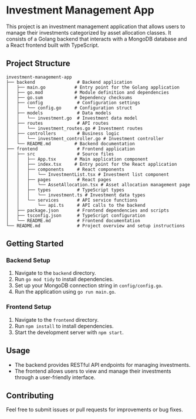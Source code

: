 # Investment Management App

This project is an investment management application that allows users to manage their investments categorized by asset allocation classes. It consists of a Golang backend that interacts with a MongoDB database and a React frontend built with TypeScript.

## Project Structure

```
investment-management-app
├── backend                # Backend application
│   ├── main.go           # Entry point for the Golang application
│   ├── go.mod            # Module definition and dependencies
│   ├── go.sum            # Dependency checksums
│   ├── config             # Configuration settings
│   │   └── config.go     # Configuration struct
│   ├── models             # Data models
│   │   └── investment.go  # Investment data model
│   ├── routes             # API routes
│   │   └── investment_routes.go # Investment routes
│   ├── controllers        # Business logic
│   │   └── investment_controller.go # Investment controller
│   └── README.md         # Backend documentation
├── frontend               # Frontend application
│   ├── src                # Source files
│   │   ├── App.tsx       # Main application component
│   │   ├── index.tsx     # Entry point for the React application
│   │   ├── components     # React components
│   │   │   └── InvestmentList.tsx # Investment list component
│   │   ├── pages          # React pages
│   │   │   └── AssetAllocation.tsx # Asset allocation management page
│   │   ├── types          # TypeScript types
│   │   │   └── investment.ts # Investment data types
│   │   └── services       # API service functions
│   │       └── api.ts     # API calls to the backend
│   ├── package.json       # Frontend dependencies and scripts
│   ├── tsconfig.json      # TypeScript configuration
│   └── README.md          # Frontend documentation
└── README.md              # Project overview and setup instructions
```

## Getting Started

### Backend Setup

1. Navigate to the `backend` directory.
2. Run `go mod tidy` to install dependencies.
3. Set up your MongoDB connection string in `config/config.go`.
4. Run the application using `go run main.go`.

### Frontend Setup

1. Navigate to the `frontend` directory.
2. Run `npm install` to install dependencies.
3. Start the development server with `npm start`.

## Usage

- The backend provides RESTful API endpoints for managing investments.
- The frontend allows users to view and manage their investments through a user-friendly interface.

## Contributing

Feel free to submit issues or pull requests for improvements or bug fixes.